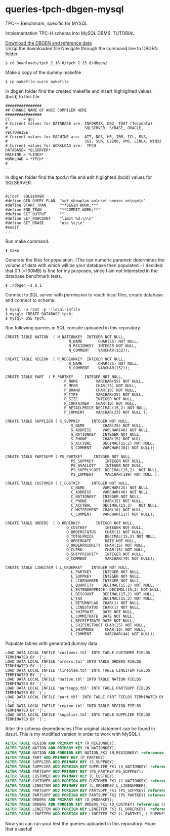 # queries-tpch-dbgen-mysql
TPC-H Benchmark, specific for MYSQL  

Implementation TPC-H schema into MySQL DBMS: TUTORIAL

[Download the DBGEN and reference data](http://www.tpc.org/tpch/spec/tpch_2_16_0.zip)  
Unzip the downloaded file
Navigate through the command line to DBGEN folder  
```
$ cd Downloads/tpch_2_16_0/tpch_2_15_0/dbgen/
```  

Make a copy of the dummy makefile  
```
$ cp makefile.suite makefile
```  

In dbgen folder find the created makefile and insert highlighted values (bold) to this file.  
```
################
## CHANGE NAME OF ANSI COMPILER HERE
################
CC      = gcc
# Current values for DATABASE are: INFORMIX, DB2, TDAT (Teradata)
#                                  SQLSERVER, SYBASE, ORACLE, VECTORWISE
# Current values for MACHINE are:  ATT, DOS, HP, IBM, ICL, MVS, 
#                                  SGI, SUN, U2200, VMS, LINUX, WIN32 
# Current values for WORKLOAD are:  TPCH
DATABASE= *QLSERVER*
MACHINE = *LINUX*
WORKLOAD = *TPCH*
#
...
```  

In dbgen folder find the *tpcd.h* file and edit higlighted (bold) values for SQLSERVER.  
```
...
#ifdef  SQLSERVER
#define GEN_QUERY_PLAN  "set showplan on\nset noexec on\ngo\n"
#define START_TRAN      "**BEGIN WORK;**"
#define END_TRAN        "**COMMIT WORK;**"
#define SET_OUTPUT      ""
#define SET_ROWCOUNT    "limit %d;\n\n"
#define SET_DBASE       "use %s;\n"
#endif
...
```  

Run make command.  
```
$ make
```  

Generate the files for population. (The last numeric parametr determines the volume of data with which will be your database then populated - I decided that 0.1 (=100MB) is fine for my purposes, since I am not interested in the database benchmark tests.  
```
$ ./dbgen -s 0.1
```  

Connect to SQL server with permission to reach local files, create database and connect to schema.  
```
$ mysql -u root -p --local-infile
$ mysql> CREATE DATABASE tpch;
$ mysql> USE tpch;
```  

Run following queries in SQL console uploaded in this repository.  
```
CREATE TABLE NATION  ( N_NATIONKEY  INTEGER NOT NULL,
                            N_NAME       CHAR(25) NOT NULL,
                            N_REGIONKEY  INTEGER NOT NULL,
                            N_COMMENT    VARCHAR(152));

CREATE TABLE REGION  ( R_REGIONKEY  INTEGER NOT NULL,
                            R_NAME       CHAR(25) NOT NULL,
                            R_COMMENT    VARCHAR(152));

CREATE TABLE PART  ( P_PARTKEY     INTEGER NOT NULL,
                          P_NAME        VARCHAR(55) NOT NULL,
                          P_MFGR        CHAR(25) NOT NULL,
                          P_BRAND       CHAR(10) NOT NULL,
                          P_TYPE        VARCHAR(25) NOT NULL,
                          P_SIZE        INTEGER NOT NULL,
                          P_CONTAINER   CHAR(10) NOT NULL,
                          P_RETAILPRICE DECIMAL(15,2) NOT NULL,
                          P_COMMENT     VARCHAR(23) NOT NULL );

CREATE TABLE SUPPLIER ( S_SUPPKEY     INTEGER NOT NULL,
                             S_NAME        CHAR(25) NOT NULL,
                             S_ADDRESS     VARCHAR(40) NOT NULL,
                             S_NATIONKEY   INTEGER NOT NULL,
                             S_PHONE       CHAR(15) NOT NULL,
                             S_ACCTBAL     DECIMAL(15,2) NOT NULL,
                             S_COMMENT     VARCHAR(101) NOT NULL);

CREATE TABLE PARTSUPP ( PS_PARTKEY     INTEGER NOT NULL,
                             PS_SUPPKEY     INTEGER NOT NULL,
                             PS_AVAILQTY    INTEGER NOT NULL,
                             PS_SUPPLYCOST  DECIMAL(15,2)  NOT NULL,
                             PS_COMMENT     VARCHAR(199) NOT NULL );

CREATE TABLE CUSTOMER ( C_CUSTKEY     INTEGER NOT NULL,
                             C_NAME        VARCHAR(25) NOT NULL,
                             C_ADDRESS     VARCHAR(40) NOT NULL,
                             C_NATIONKEY   INTEGER NOT NULL,
                             C_PHONE       CHAR(15) NOT NULL,
                             C_ACCTBAL     DECIMAL(15,2)   NOT NULL,
                             C_MKTSEGMENT  CHAR(10) NOT NULL,
                             C_COMMENT     VARCHAR(117) NOT NULL);

CREATE TABLE ORDERS  ( O_ORDERKEY       INTEGER NOT NULL,
                           O_CUSTKEY        INTEGER NOT NULL,
                           O_ORDERSTATUS    CHAR(1) NOT NULL,
                           O_TOTALPRICE     DECIMAL(15,2) NOT NULL,
                           O_ORDERDATE      DATE NOT NULL,
                           O_ORDERPRIORITY  CHAR(15) NOT NULL,  
                           O_CLERK          CHAR(15) NOT NULL, 
                           O_SHIPPRIORITY   INTEGER NOT NULL,
                           O_COMMENT        VARCHAR(79) NOT NULL);

CREATE TABLE LINEITEM ( L_ORDERKEY    INTEGER NOT NULL,
                             L_PARTKEY     INTEGER NOT NULL,
                             L_SUPPKEY     INTEGER NOT NULL,
                             L_LINENUMBER  INTEGER NOT NULL,
                             L_QUANTITY    DECIMAL(15,2) NOT NULL,
                             L_EXTENDEDPRICE  DECIMAL(15,2) NOT NULL,
                             L_DISCOUNT    DECIMAL(15,2) NOT NULL,
                             L_TAX         DECIMAL(15,2) NOT NULL,
                             L_RETURNFLAG  CHAR(1) NOT NULL,
                             L_LINESTATUS  CHAR(1) NOT NULL,
                             L_SHIPDATE    DATE NOT NULL,
                             L_COMMITDATE  DATE NOT NULL,
                             L_RECEIPTDATE DATE NOT NULL,
                             L_SHIPINSTRUCT CHAR(25) NOT NULL,
                             L_SHIPMODE     CHAR(10) NOT NULL,
                             L_COMMENT      VARCHAR(44) NOT NULL);
```  

Populate tables with generated dummy data.  
```
LOAD DATA LOCAL INFILE 'customer.tbl' INTO TABLE CUSTOMER FIELDS TERMINATED BY '|';
LOAD DATA LOCAL INFILE 'orders.tbl' INTO TABLE ORDERS FIELDS TERMINATED BY '|';
LOAD DATA LOCAL INFILE 'lineitem.tbl' INTO TABLE LINEITEM FIELDS TERMINATED BY '|';
LOAD DATA LOCAL INFILE 'nation.tbl' INTO TABLE NATION FIELDS TERMINATED BY '|';
LOAD DATA LOCAL INFILE 'partsupp.tbl' INTO TABLE PARTSUPP FIELDS TERMINATED BY '|';
LOAD DATA LOCAL INFILE 'part.tbl' INTO TABLE PART FIELDS TERMINATED BY '|';
LOAD DATA LOCAL INFILE 'region.tbl' INTO TABLE REGION FIELDS TERMINATED BY '|';
LOAD DATA LOCAL INFILE 'supplier.tbl' INTO TABLE SUPPLIER FIELDS TERMINATED BY '|';
```  

Alter the schema dependencies (The original statement can be found in dss.ri. This is my modified version in order to work with MySQL.)

```sql
ALTER TABLE REGION ADD PRIMARY KEY (R_REGIONKEY);
ALTER TABLE NATION ADD PRIMARY KEY (N_NATIONKEY);
ALTER TABLE NATION ADD FOREIGN KEY NATION_FK1 (N_REGIONKEY) references REGION(R_REGIONKEY);
ALTER TABLE PART ADD PRIMARY KEY (P_PARTKEY);
ALTER TABLE SUPPLIER ADD PRIMARY KEY (S_SUPPKEY);
ALTER TABLE SUPPLIER ADD FOREIGN KEY SUPPLIER_FK1 (S_NATIONKEY) references NATION(N_NATIONKEY);
ALTER TABLE PARTSUPP ADD PRIMARY KEY (PS_PARTKEY,PS_SUPPKEY); 
ALTER TABLE CUSTOMER ADD PRIMARY KEY (C_CUSTKEY); 
ALTER TABLE CUSTOMER ADD FOREIGN KEY CUSTOMER_FK1 (C_NATIONKEY) references NATION(N_NATIONKEY); 
ALTER TABLE LINEITEM ADD PRIMARY KEY (L_ORDERKEY,L_LINENUMBER);
ALTER TABLE PARTSUPP ADD FOREIGN KEY PARTSUPP_FK1 (PS_SUPPKEY) references SUPPLIER(S_SUPPKEY);
ALTER TABLE PARTSUPP ADD FOREIGN KEY PARTSUPP_FK2 (PS_PARTKEY) references PART(P_PARTKEY);
ALTER TABLE ORDERS ADD PRIMARY KEY (O_ORDERKEY);
ALTER TABLE ORDERS ADD FOREIGN KEY ORDERS_FK1 (O_CUSTKEY) references CUSTOMER(C_CUSTKEY);
ALTER TABLE LINEITEM ADD FOREIGN KEY LINEITEM_FK1 (L_ORDERKEY)  references ORDERS(O_ORDERKEY);
ALTER TABLE LINEITEM ADD FOREIGN KEY LINEITEM_FK2 (L_PARTKEY, L_SUPPKEY) references PARTSUPP(PS_PARTKEY, PS_SUPPKEY);
``` 

Now you can run your test the queries uploaded in this repository.
Hope that's useful!
